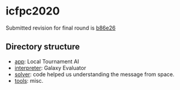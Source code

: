 
# icfpc2020

Submitted revision for final round is [b86e26](https://github.com/negainoido/icfpc2020/tree/b86e262dbeaff1a2922a3a3946070b887341507a)

## Directory structure

* [app](app): Local Tournament AI
* [interpreter](interpreter): Galaxy Evaluator
* [solver](solver): code helped us understanding the message from space.
* [tools](tools): misc.
